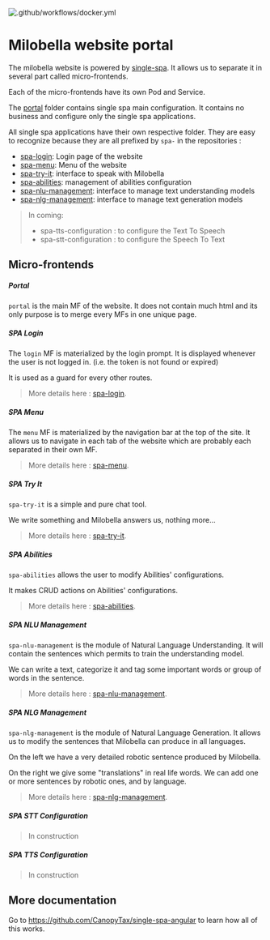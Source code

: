 ![.github/workflows/docker.yml](https://github.com/milobella/application-web/workflows/.github/workflows/docker.yml/badge.svg)

# Milobella website portal
The milobella website is powered by [single-spa](https://single-spa.js.org). It allows us to separate it in 
several part called micro-frontends.

Each of the micro-frontends have its own Pod and Service.

The [portal](#portal) folder contains single spa main configuration. It contains no business and configure only the single spa applications.

All single spa applications have their own respective folder. They are easy to recognize because they
are all prefixed by `spa-` in the repositories :
- [spa-login](#spa-login): Login page of the website
- [spa-menu](#spa-menu): Menu of the website
- [spa-try-it](#spa-try-it): interface to speak with Milobella
- [spa-abilities](#spa-abilities): management of abilities configuration
- [spa-nlu-management](#spa-nlu-management): interface to manage text understanding models
- [spa-nlg-management](#spa-nlg-management): interface to manage text generation models

>
> In coming:
> - spa-tts-configuration : to configure the Text To Speech
> - spa-stt-configuration : to configure the Speech To Text
>

## Micro-frontends
##### Portal
``portal`` is the main MF of the website. It does not contain much html and its only purpose is to merge
every MFs in one unique page.

##### SPA Login
The `login` MF is materialized by the login prompt. It is displayed whenever the user is not logged in. (i.e. the token
is not found or expired)

It is used as a guard for every other routes.

> More details here : [spa-login](spa-login).

##### SPA Menu
The `menu` MF is materialized by the navigation bar at the top of the site. It allows us to navigate in
each tab of the website which are probably each separated in their own MF.

> More details here : [spa-menu](spa-menu).

##### SPA Try It
``spa-try-it`` is a simple and pure chat tool.

We write something and Milobella answers us, nothing more...

> More details here : [spa-try-it](spa-try-it).

##### SPA Abilities
``spa-abilities`` allows the user to modify Abilities' configurations.

It makes CRUD actions on Abilities' configurations.

> More details here : [spa-abilities](spa-abilities).

##### SPA NLU Management
``spa-nlu-management`` is the module of Natural Language Understanding.
It will contain the sentences which permits to train the understanding model.

We can write a text, categorize it and tag some important words or group of words in the sentence.

> More details here : [spa-nlu-management](spa-nlu-management).

##### SPA NLG Management
``spa-nlg-management`` is the module of Natural Language Generation.
It allows us to modify the sentences that Milobella can produce in all languages.

On the left we have a very detailed robotic sentence produced by Milobella.

On the right we give some "translations" in real life words. We can add one or more sentences by robotic ones, and by
language.

> More details here : [spa-nlg-management](spa-nlg-management).

##### SPA STT Configuration
> In construction

##### SPA TTS Configuration
> In construction

## More documentation
Go to https://github.com/CanopyTax/single-spa-angular to learn how all of this works.
